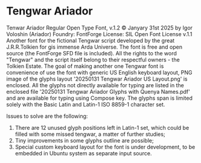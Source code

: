 # Tengwar Ariador
Tenwar Ariador Regular Open Type Font, v.1.2
© Janyary 31st 2025 by Igor Voloshin (Ariador)
Foundry: FontForge
License: SIL Open Font License v.1.1
Another font for the fictional Tengwar script developed by the great J.R.R.Tolkien for gis immense Arda Universe. The font is free and open source (the FontForge SFD file is included). All the rights to the word "Tengwar" and the script itself belong to their respectful owners - the Tolkien Estate.
The goal of making another one Tengwar font is convenience of use the font with generic US English keyboard layout, PNG image of the glyphs layout '20250131 Tengwar Ariador US Layout.png' is enclosed. All the glyphs not directly available for typing are listed in the enclosed file '20250131 Tengwar Ariador Glyphs with Quenya Names.pdf' and are available for typing using Compose key. The glyphs span is limited solely with the Basic Latin and Latin-1 ISO 8859-1 character set.

Issues to solve are the following:
  1. There are 12 unused glyph positions left in Latin-1 set, which could be filled with some missed tengwar, a matter of further studies;
  2. Tiny improvements in some glyphs outline are possible;
  3. Special custom keyboard layout for the font is under development, to be embedded in Ubuntu system as separate input source.
